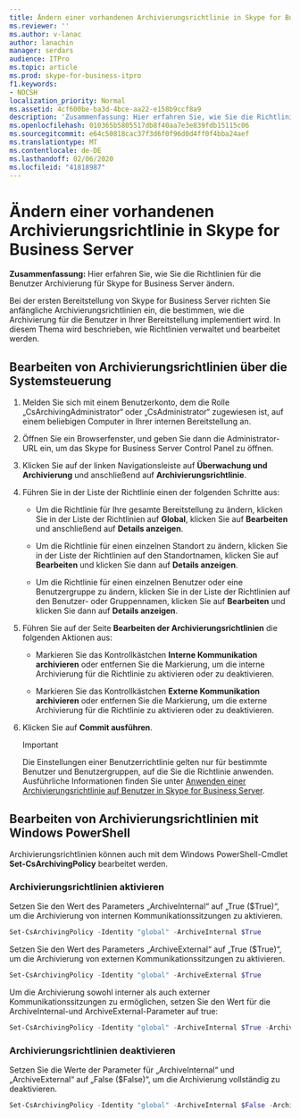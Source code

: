 ```yaml
---
title: Ändern einer vorhandenen Archivierungsrichtlinie in Skype for Business Server
ms.reviewer: ''
ms.author: v-lanac
author: lanachin
manager: serdars
audience: ITPro
ms.topic: article
ms.prod: skype-for-business-itpro
f1.keywords:
- NOCSH
localization_priority: Normal
ms.assetid: 4cf600be-ba3d-4bce-aa22-e158b9ccf8a9
description: 'Zusammenfassung: Hier erfahren Sie, wie Sie die Richtlinien für die Benutzer Archivierung für Skype for Business Server ändern.'
ms.openlocfilehash: 010365b5805517db8f40aa7e3e839fdb15115c06
ms.sourcegitcommit: e64c50818cac37f3d6f0f96d0d4ff0f4bba24aef
ms.translationtype: MT
ms.contentlocale: de-DE
ms.lasthandoff: 02/06/2020
ms.locfileid: "41818987"
---
```

# <a name="change-an-existing-archiving-policy-in-skype-for-business-server"></a>Ändern einer vorhandenen Archivierungsrichtlinie in Skype for Business Server
 
**Zusammenfassung:** Hier erfahren Sie, wie Sie die Richtlinien für die Benutzer Archivierung für Skype for Business Server ändern.
  
Bei der ersten Bereitstellung von Skype for Business Server richten Sie anfängliche Archivierungsrichtlinien ein, die bestimmen, wie die Archivierung für die Benutzer in Ihrer Bereitstellung implementiert wird. In diesem Thema wird beschrieben, wie Richtlinien verwaltet und bearbeitet werden. 
  
## <a name="change-archiving-policies-by-using-the-control-panel"></a>Bearbeiten von Archivierungsrichtlinien über die Systemsteuerung

1. Melden Sie sich mit einem Benutzerkonto, dem die Rolle „CsArchivingAdministrator“ oder „CsAdministrator“ zugewiesen ist, auf einem beliebigen Computer in Ihrer internen Bereitstellung an. 
    
2. Öffnen Sie ein Browserfenster, und geben Sie dann die Administrator-URL ein, um das Skype for Business Server Control Panel zu öffnen. 
    
3. Klicken Sie auf der linken Navigationsleiste auf **Überwachung und Archivierung** und anschließend auf **Archivierungsrichtlinie**.
    
4. Führen Sie in der Liste der Richtlinie einen der folgenden Schritte aus: 
    
   - Um die Richtlinie für Ihre gesamte Bereitstellung zu ändern, klicken Sie in der Liste der Richtlinien auf **Global**, klicken Sie auf **Bearbeiten** und anschließend auf **Details anzeigen**.
    
   - Um die Richtlinie für einen einzelnen Standort zu ändern, klicken Sie in der Liste der Richtlinien auf den Standortnamen, klicken Sie auf **Bearbeiten** und klicken Sie dann auf **Details anzeigen**.
    
   - Um die Richtlinie für einen einzelnen Benutzer oder eine Benutzergruppe zu ändern, klicken Sie in der Liste der Richtlinien auf den Benutzer- oder Gruppennamen, klicken Sie auf **Bearbeiten** und klicken Sie dann auf **Details anzeigen**.
    
5. Führen Sie auf der Seite **Bearbeiten der Archivierungsrichtlinien** die folgenden Aktionen aus:
    
   - Markieren Sie das Kontrollkästchen **Interne Kommunikation archivieren** oder entfernen Sie die Markierung, um die interne Archivierung für die Richtlinie zu aktivieren oder zu deaktivieren.
    
   - Markieren Sie das Kontrollkästchen **Externe Kommunikation archivieren** oder entfernen Sie die Markierung, um die externe Archivierung für die Richtlinie zu aktivieren oder zu deaktivieren.
    
6. Klicken Sie auf **Commit ausführen**.
    
    > [!IMPORTANT]
    > Die Einstellungen einer Benutzerrichtlinie gelten nur für bestimmte Benutzer und Benutzergruppen, auf die Sie die Richtlinie anwenden. Ausführliche Informationen finden Sie unter [Anwenden einer Archivierungsrichtlinie auf Benutzer in Skype for Business Server](apply-a-policy-to-users.md). 
  
## <a name="change-archiving-policies-by-using-windows-powershell"></a>Bearbeiten von Archivierungsrichtlinien mit Windows PowerShell

Archivierungsrichtlinien können auch mit dem Windows PowerShell-Cmdlet **Set-CsArchivingPolicy** bearbeitet werden.
  
### <a name="enable-archiving-policies"></a>Archivierungsrichtlinien aktivieren

Setzen Sie den Wert des Parameters „ArchiveInternal“ auf „True ($True)“, um die Archivierung von internen Kommunikationssitzungen zu aktivieren. 
  
```PowerShell
Set-CsArchivingPolicy -Identity "global" -ArchiveInternal $True
```

Setzen Sie den Wert des Parameters „ArchiveExternal“ auf „True ($True)“, um die Archivierung von externen Kommunikationssitzungen zu aktivieren. 
  
```PowerShell
Set-CsArchivingPolicy -Identity "global" -ArchiveExternal $True
```

Um die Archivierung sowohl interner als auch externer Kommunikationssitzungen zu ermöglichen, setzen Sie den Wert für die ArchiveInternal-und ArchiveExternal-Parameter auf true: 
  
```PowerShell
Set-CsArchivingPolicy -Identity "global" -ArchiveInternal $True -ArchiveExternal $True
```

### <a name="disable-archiving-policies"></a>Archivierungsrichtlinien deaktivieren

Setzen Sie die Werte der Parameter für „ArchiveInternal“ und „ArchiveExternal“ auf „False ($False)“, um die Archivierung vollständig zu deaktivieren. 
  
```PowerShell
Set-CsArchivingPolicy -Identity "global" -ArchiveInternal $False -ArchiveExternal $False
```
